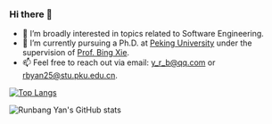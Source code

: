 ### Hi there 👋

- 🌱 I’m broadly interested in topics related to Software Engineering.  
- 🔭 I’m currently pursuing a Ph.D. at [Peking University](https://cs.pku.edu.cn/) under the supervision of [Prof. Bing Xie](https://cs.pku.edu.cn/info/1084/1712.htm).  
- 📫 Feel free to reach out via email: [y_r_b@qq.com](mailto:y_r_b@qq.com) or [rbyan25@stu.pku.edu.cn](mailto:rbyan25@stu.pku.edu.cn).  

[![Top Langs](https://github-readme-stats.vercel.app/api/top-langs/?username=uniqueFranky&layout=compact&theme=tokyonight)](https://github.com/uniqueFranky/github-readme-stats)

![Runbang Yan's GitHub stats](https://github-readme-stats.vercel.app/api?username=uniqueFranky&show_icons=true&theme=tokyonight)
<!--
**uniqueFranky/uniqueFranky** is a ✨ _special_ ✨ repository because its `README.md` (this file) appears on your GitHub profile.

Here are some ideas to get you started:

- 🔭 I’m currently working on ...
- 🌱 I’m currently learning ...
- 👯 I’m looking to collaborate on ...
- 🤔 I’m looking for help with ...
- 💬 Ask me about ...
- 📫 How to reach me: ...
- 😄 Pronouns: ...
- ⚡ Fun fact: ...
-->
